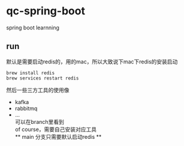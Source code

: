 # qc-spring-boot
spring boot learnning


## run  
默认是需要启动redis的，用的mac，所以大致说下mac下redis的安装启动
```
brew install redis
brew services restart redis
```
然后一些三方工具的使用像
* kafka
* rabbitmq
* ...  
可以在branch里看到    
of course，需要自己安装对应工具  
** main 分支只需要默认启动redis **

